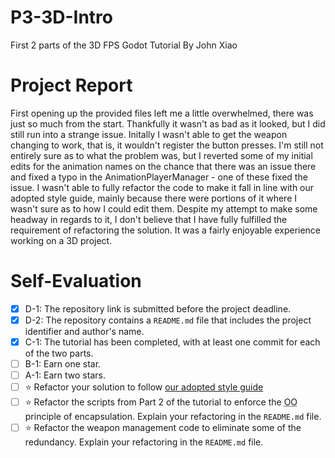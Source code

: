 # P3-3D-Intro
First 2 parts of the 3D FPS Godot Tutorial
By John Xiao

# Project Report #
First opening up the provided files left me a little overwhelmed, there was just so much from the start. Thankfully it wasn't as bad as it looked, but I did still run into a strange issue. Initally I wasn't able to get the weapon changing to work, that is, it wouldn't register the button presses. I'm still not entirely sure as to what the problem was, but I reverted some of my initial edits for the animation names on the chance that there was an issue there and fixed a typo in the AnimationPlayerManager - one of these fixed the issue. I wasn't able to fully refactor the code to make it fall in line with our adopted style guide, mainly because there were portions of it where I wasn't sure as to how I could edit them. Despite my attempt to make some headway in regards to it, I don't believe that I have fully fulfilled the requirement of refactoring the solution. It was a fairly enjoyable experience working on a 3D project.

# Self-Evaluation #
- [x] D-1: The repository link is submitted before the project deadline.
- [x] D-2: The repository contains a <code>README.md</code> file that includes the project identifier and author's name.
- [x] C-1: The tutorial has been completed, with at least one commit for each of the two parts.
- [ ] B-1: Earn one star.
- [ ] A-1: Earn two stars.
- [ ] ⭐ Refactor your solution to follow <a href="https://www.gdquest.com/docs/guidelines/best-practices/godot-gdscript/">our adopted style guide</a>
- [ ] ⭐ Refactor the scripts from Part 2 of the tutorial to enforce the <abbr title="object-oriented">OO</abbr> principle of encapsulation. Explain your refactoring in the <code>README.md</code> file.
- [ ] ⭐ Refactor the weapon management code to eliminate some of the redundancy. Explain your refactoring in the <code>README.md</code> file.
